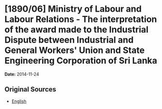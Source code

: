 # [1890/06] Ministry of Labour and Labour Relations - The interpretation of the award made to the Industrial Dispute between Industrial and General Workers' Union and State Engineering Corporation of Sri Lanka

**Date:** 2014-11-24

## Original Sources

- [English](https://documents.gov.lk/view/extra-gazettes/2014/11/1890-06_E.pdf)
